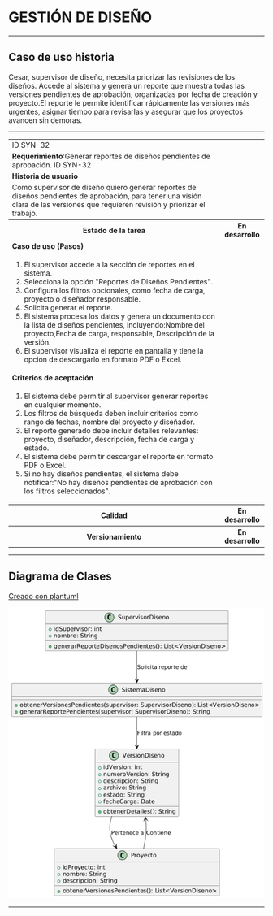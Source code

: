 # GESTIÓN DE DISEÑO

------

## Caso de uso historia 
Cesar, supervisor de diseño, necesita priorizar las revisiones de los diseños. Accede al sistema y genera un reporte que muestra todas las versiones pendientes de aprobación, organizadas por fecha de creación y proyecto.El reporte le permite identificar rápidamente las versiones más urgentes, asignar tiempo para revisarlas y asegurar que los proyectos avancen sin demoras.

---

<table id="customers">
  <tr class="idtext principal">
    <td>ID SYN-32</td>
  </tr>
  <tr class="single text">
    <td><strong>Requerimiento</strong>:Generar reportes de diseños pendientes de aprobación. ID SYN-32</td>
  </tr>
  <tr class="single gray">
    <td><strong>Historia de usuario</strong></td>
  </tr>
  <tr class="single text">
    <td>Como supervisor de diseño quiero generar reportes de diseños pendientes de aprobación, para tener una visión clara de las versiones que requieren revisión y priorizar el trabajo.
</td>
  </tr>
  <tr class="duo">
    <th class="gray"><strong>Estado de la tarea</strong></th>
    <th>En desarrollo</th>
  </tr>
  <tr class="single gray">
    <td><strong>Caso de uso (Pasos)</strong></td>
  </tr>
  <tr class="single text">
    <td>
        <ol>
            <li>El supervisor accede a la sección de reportes en el sistema.</li>
            <li>Selecciona la opción "Reportes de Diseños Pendientes".</li>
            <li>Configura los filtros opcionales, como fecha de carga, proyecto o diseñador responsable.</li>
            <li>Solicita generar el reporte.</li>
            <li>El sistema procesa los datos y genera un documento con la lista de diseños pendientes, incluyendo:Nombre del proyecto,Fecha de carga, responsable, Descripción de la versión.</li>
            <li>El supervisor visualiza el reporte en pantalla y tiene la opción de descargarlo en formato PDF o Excel.</li>
        </ol>
    </td>
  </tr>
  <tr class="single gray">
    <td><strong>Criterios de aceptación</strong></td>
  </tr>
  <tr class="single text">
    <td>
        <ol>
            <li>El sistema debe permitir al supervisor generar reportes en cualquier momento.</li>
            <li>Los filtros de búsqueda deben incluir criterios como rango de fechas, nombre del proyecto y diseñador.</li>
            <li>El reporte generado debe incluir detalles relevantes: proyecto, diseñador, descripción, fecha de carga y estado.</li>
            <li>El sistema debe permitir descargar el reporte en formato PDF o Excel.</li>
            <li>Si no hay diseños pendientes, el sistema debe notificar:"No hay diseños pendientes de aprobación con los filtros seleccionados".</li>
            </ol>
 <tr class="duo">
    <th class="gray"><strong>Calidad</strong></th>
    <th>En desarrollo</th>
  </tr>
  <tr class="duo">
    <th class="gray"><strong>Versionamiento</strong></th>
    <th>En desarrollo</th>
  </tr>
</table>


---
## Diagrama de Clases
[Creado con plantuml](https://plantuml.com/es/)

![Image title](./assets/images/syn-34.png)

---